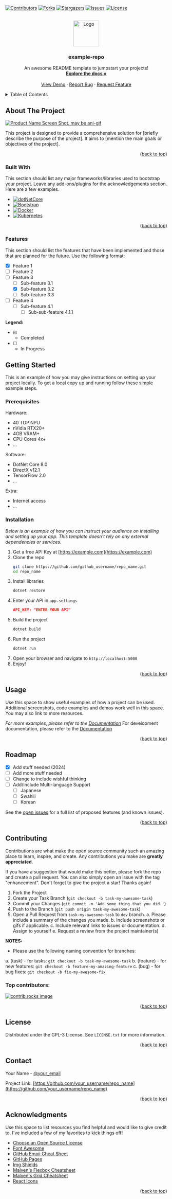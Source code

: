 <a id="readme-top"></a>

<!-- PROJECT SHIELDS -->
<!--
*** https://www.markdownguide.org/basic-syntax/#reference-style-links
-->
[![Contributors][contributors-shield]][contributors-url]
[![Forks][forks-shield]][forks-url]
[![Stargazers][stars-shield]][stars-url]
[![Issues][issues-shield]][issues-url]
[![License][license-shield]][license-url]

<!-- PROJECT LOGO -->
<br />
<div align="center">
  <a href="https://github.com/gafda/example-repo">
    <img src="./docs/images/logo.png" alt="Logo" width="80" height="80">
  </a>

  <h3 align="center">example-repo</h3>

  <p align="center">
    An awesome README template to jumpstart your projects!
    <br />
    <a href="https://github.com/gafda/example-repo"><strong>Explore the docs »</strong></a>
    <br />
    <br />
    <a href="https://github.com/gafda/example-repo">View Demo</a>
    ·
    <a href="https://github.com/gafda/example-repo/issues/new?labels=bug&template=bug-report.md">Report Bug</a>
    ·
    <a href="https://github.com/gafda/example-repo/issues/new?labels=enhancement&template=feature-request.md">Request Feature</a>
  </p>
</div>

<!-- TABLE OF CONTENTS -->
<details>
  <summary>Table of Contents</summary>
  <ol>
    <li>
      <a href="#about-the-project">About The Project</a>
      <ul>
        <li><a href="#built-with">Built With</a></li>
      </ul>
    </li>
    <li>
      <a href="#getting-started">Getting Started</a>
      <ul>
        <li><a href="#prerequisites">Prerequisites</a></li>
        <li><a href="#installation">Installation</a></li>
      </ul>
    </li>
    <li><a href="#usage">Usage</a></li>
    <li><a href="#roadmap">Roadmap</a></li>
    <li><a href="#contributing">Contributing</a></li>
    <li><a href="#license">License</a></li>
    <li><a href="#contact">Contact</a></li>
    <li><a href="#acknowledgments">Acknowledgments</a></li>
  </ol>
</details>

<!-- ABOUT THE PROJECT -->
## About The Project

[![Product Name Screen Shot, may be ani-gif][product-screenshot]](https://example.com)

This project is designed to provide a comprehensive solution for [briefly describe the purpose of the project]. It aims to [mention the main goals or objectives of the project].

<p align="right">(<a href="#readme-top">back to top</a>)</p>

### Built With

This section should list any major frameworks/libraries used to bootstrap your project. Leave any add-ons/plugins for the acknowledgements section. Here are a few examples.

* [![dotNetCore][dotnetcore-shield]][dotnetcore-url]
* [![Bootstrap][bootstrap-shield]][bootstrap-url]
* [![Docker][docker-shield]][docker-url]
* [![Kubernetes][kubernetes-shield]][kubernetes-url]

<p align="right">(<a href="#readme-top">back to top</a>)</p>

### Features

This section should list the features that have been implemented and those that are planned for the future. Use the following format:

- [x] Feature 1
- [ ] Feature 2
- [ ] Feature 3
  - [ ] Sub-feature 3.1
  - [x] Sub-feature 3.2
  - [ ] Sub-feature 3.3
- [ ] Feature 4
  - [ ] Sub-feature 4.1
    - [ ] Sub-sub-feature 4.1.1

**Legend:**

- [x] - Completed
- [ ] - In Progress

<!-- GETTING STARTED -->
## Getting Started

This is an example of how you may give instructions on setting up your project locally.
To get a local copy up and running follow these simple example steps.

### Prerequisites

Hardware:
* 40 TOP NPU
* nVidia RTX20+
* 4GB VRAM+
* CPU Cores 4x+
* ...

Software:
* DotNet Core 8.0
* DirectX v12.1
* TensorFlow 2.0
* ...

Extra:
* Internet access
* ...

### Installation

_Below is an example of how you can instruct your audience on installing and setting up your app. This template doesn't rely on any external dependencies or services._

1. Get a free API Key at [https://example.com](https://example.com)
2. Clone the repo
    ```sh
    git clone https://github.com/github_username/repo_name.git
    cd repo_name
    ```
3. Install libraries
    ```sh
    dotnet restore
    ```
4. Enter your API in `app.settings`
    ```json
    API_KEY: "ENTER YOUR API"
    ```
5. Build the project
    ```sh
    dotnet build
    ```
6. Run the project
    ```sh
    dotnet run
    ```
7. Open your browser and navigate to `http://localhost:5000`
8. Enjoy!

<p align="right">(<a href="#readme-top">back to top</a>)</p>

<!-- USAGE EXAMPLES -->
## Usage

Use this space to show useful examples of how a project can be used. Additional screenshots, code examples and demos work well in this space. You may also link to more resources.

_For more examples, please refer to the [Documentation](https://example.com)_
For development documentation, please refer to the [Documentation](;/docs/DEVELOPMENT.md)

<p align="right">(<a href="#readme-top">back to top</a>)</p>

<!-- ROADMAP -->
## Roadmap

- [x] Add stuff needed (2024)
- [ ] Add more stuff needed
- [ ] Change to include wishful thinking
- [ ] Add\Include Multi-language Support
    - [ ] Japanese
    - [ ] Swahili
    - [ ] Korean

See the [open issues](https://github.com/gafda/example-repo/issues) for a full list of proposed features (and known issues).

<p align="right">(<a href="#readme-top">back to top</a>)</p>

<!-- CONTRIBUTING -->
## Contributing

Contributions are what make the open source community such an amazing place to learn, inspire, and create. Any contributions you make are **greatly appreciated**.

If you have a suggestion that would make this better, please fork the repo and create a pull request. You can also simply open an issue with the tag "enhancement".
Don't forget to give the project a star! Thanks again!

1. Fork the Project
2. Create your Task Branch (`git checkout -b task-my-awesome-task`)
3. Commit your Changes (`git commit -m 'Add some thing that you did.'`)
4. Push to the Branch (`git push origin task-my-awesome-task`)
5. Open a Pull Request from `task-my-awesome-task` to `dev` branch.
    a. Please include a summary of the changes you made.
    b. Include screenshots or gifs if applicable.
    c. Include relevant links to issues or documentation.
    d. Assign to yourself
    e. Request a review from the project maintainer(s)

**NOTES:**

- Please use the following naming convention for branches:

a. (task) - for tasks: `git checkout -b task-my-awesome-task`
b. (feature) - for new features: `git checkout -b feature-my-amazing-feature`
c. (bug) - for bug fixes: `git checkout -b fix-my-awesome-fix`

### Top contributors:

<a href="https://github.com/gafda/example-repo/graphs/contributors">
  <img src="https://contrib.rocks/image?repo=gafda/example-repo" alt="contrib.rocks image" />
</a>

<p align="right">(<a href="#readme-top">back to top</a>)</p>

<!-- LICENSE -->
## License

Distributed under the GPL-3 License. See `LICENSE.txt` for more information.

<p align="right">(<a href="#readme-top">back to top</a>)</p>

<!-- CONTACT -->
## Contact

Your Name - [@your_email](mailto://email@example.com)

Project Link: [https://github.com/your_username/repo_name](https://github.com/your_username/repo_name)

<p align="right">(<a href="#readme-top">back to top</a>)</p>

<!-- ACKNOWLEDGMENTS -->
## Acknowledgments

Use this space to list resources you find helpful and would like to give credit to. I've included a few of my favorites to kick things off!

* [Choose an Open Source License](https://choosealicense.com)
* [Font Awesome](https://fontawesome.com)
* [GitHub Emoji Cheat Sheet](https://www.webpagefx.com/tools/emoji-cheat-sheet)
* [GitHub Pages](https://pages.github.com)
* [Img Shields](https://shields.io)
* [Malven's Flexbox Cheatsheet](https://flexbox.malven.co/)
* [Malven's Grid Cheatsheet](https://grid.malven.co/)
* [React Icons](https://react-icons.github.io/react-icons/search)

<p align="right">(<a href="#readme-top">back to top</a>)</p>

<!-- MARKDOWN LINKS & IMAGES -->
<!-- https://www.markdownguide.org/basic-syntax/#reference-style-links -->
<!-- From own repo -->
[contributors-shield]: https://img.shields.io/github/contributors/gafda/example-repo.svg?style=for-the-badge
[contributors-url]: https://github.com/gafda/example-repo/graphs/contributors
[forks-shield]: https://img.shields.io/github/forks/gafda/example-repo.svg?style=for-the-badge
[forks-url]: https://github.com/gafda/example-repo/network/members
[issues-shield]: https://img.shields.io/github/issues/gafda/example-repo.svg?style=for-the-badge
[issues-url]: https://github.com/gafda/example-repo/issues
[license-shield]: https://img.shields.io/github/license/gafda/example-repo.svg?style=for-the-badge
[license-url]: https://github.com/gafda/example-repo/blob/master/LICENSE.txt
[stars-shield]: https://img.shields.io/github/stars/gafda/example-repo.svg?style=for-the-badge
[stars-url]: https://github.com/gafda/example-repo/stargazers
<!-- From repo images -->
[product-screenshot]: ./docs/images/screenshot.png
<!-- From badges -->
[bootstrap-shield]: https://img.shields.io/badge/Bootstrap-5.3-blue?style=for-the-badge&logo=bootstrap&logoColor=white
[bootstrap-url]: https://getbootstrap.com
[docker-shield]: https://img.shields.io/badge/Docker-24.0+-2496ED?style=for-the-badge&logo=docker&logoColor=white
[docker-url]: https://www.docker.com
[dotnetcore-shield]: https://img.shields.io/badge/.NET_Core-8.0-blueviolet?style=for-the-badge&logo=.net&logoColor=white
[dotnetcore-url]: https://dotnet.microsoft.com
[kubernetes-shield]: https://img.shields.io/badge/Kubernetes-1.31+-326CE5?style=for-the-badge&logo=kubernetes&logoColor=white
[kubernetes-url]: https://kubernetes.io
